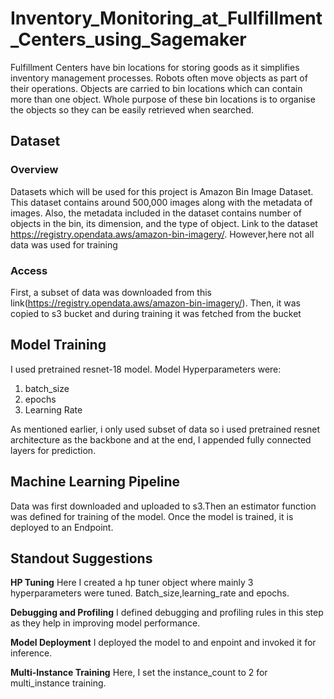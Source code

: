 

# Inventory_Monitoring_at_Fullfillment_Centers_using_Sagemaker

Fulfillment Centers have bin locations for storing goods as it simplifies inventory management
processes. Robots often move objects as part of their operations. Objects are carried to bin locations
which can contain more than one object. Whole purpose of these bin locations is to organise the
objects so they can be easily retrieved when searched.

## Dataset

### Overview
Datasets which will be used for this project is Amazon Bin Image Dataset. This dataset contains around
500,000 images along with the metadata of images. Also, the metadata included in the dataset
contains number of objects in the bin, its dimension, and the type of object. Link to the dataset
https://registry.opendata.aws/amazon-bin-imagery/. However,here not all data was used for training

### Access
First, a subset of data was downloaded from this link(https://registry.opendata.aws/amazon-bin-imagery/). Then, it was copied to s3 bucket and during training it was fetched from the bucket

## Model Training
I used pretrained resnet-18 model. Model Hyperparameters were:
1. batch_size
2. epochs
3. Learning Rate

As mentioned earlier, i only used subset of data so i used pretrained resnet architecture as the backbone and at the end, I appended fully connected layers for prediction.

## Machine Learning Pipeline
Data was first downloaded and uploaded to s3.Then an estimator function was defined for training of the model. Once the model is trained, it is deployed to an Endpoint.


## Standout Suggestions
**HP Tuning** Here I created a hp tuner object where mainly 3 hyperparameters were tuned. Batch_size,learning_rate and epochs.

**Debugging and Profiling** I defined debugging and profiling rules in this step as they help in improving model performance.

**Model Deployment** I deployed the model to and enpoint and invoked it for inference.

**Multi-Instance Training** Here, I set the instance_count to 2 for multi_instance training.
